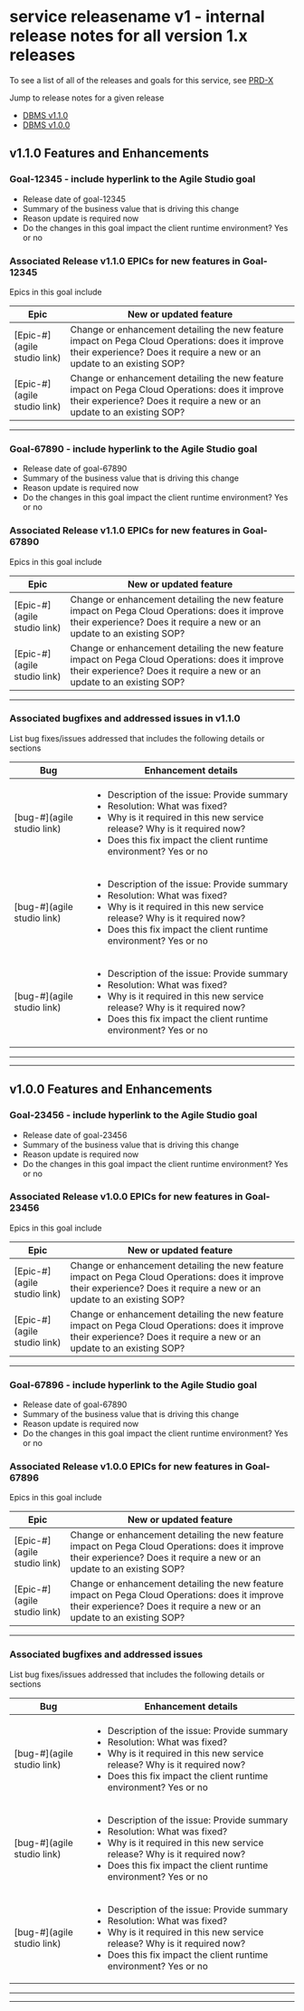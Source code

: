 # **service releasename v1** - internal release notes for all version 1.x releases

To see a list of all of the releases and goals for this service, see [PRD-X](https://agilestudio.pega.com/prweb/AgileStudio/app/agilestudio/goals/GOAL-22748 (link to Agile Studio PRD))

Jump to release notes for a given release

- [DBMS v1.1.0](#v110-features-and-enhancements)
- [DBMS v1.0.0](#1v00-features-and-enhancements)

## v1.1.0 Features and Enhancements

### Goal-12345 - include hyperlink to the Agile Studio goal

- Release date of goal-12345
- Summary of the business value that is driving this change
- Reason update is required now
- Do the changes in this goal impact the client runtime environment? Yes or no

### Associated Release v1.1.0 EPICs for new features in Goal-12345

Epics in this goal include

Epic    | New or updated feature       |
--------|------------------------------|
[Epic-#](agile studio link) | Change or enhancement detailing the new feature impact on Pega Cloud Operations: does it improve their experience? Does it require a new or an update to an existing SOP?|
[Epic-#](agile studio link) | Change or enhancement detailing the new feature impact on Pega Cloud Operations: does it improve their experience? Does it require a new or an update to an existing SOP?|

-----------------------------------------------------------------

### Goal-67890 - include hyperlink to the Agile Studio goal

- Release date of goal-67890
- Summary of the business value that is driving this change
- Reason update is required now
- Do the changes in this goal impact the client runtime environment? Yes or no

### Associated Release v1.1.0 EPICs for new features in Goal-67890

Epics in this goal include

Epic    | New or updated feature       |
--------|------------------------------|
[Epic-#](agile studio link) | Change or enhancement detailing the new feature impact on Pega Cloud Operations: does it improve their experience? Does it require a new or an update to an existing SOP?|
[Epic-#](agile studio link) | Change or enhancement detailing the new feature impact on Pega Cloud Operations: does it improve their experience? Does it require a new or an update to an existing SOP?|

-----------------------------------------------------------------

### Associated bugfixes and addressed issues in v1.1.0

List bug fixes/issues addressed that includes the following details or sections

Bug    | Enhancement details       |
--------|------------------------------|
[bug-#](agile studio link) | <ul><li>Description of the issue: Provide summary</li><li>Resolution: What was fixed?</li><li>Why is it required in this new service release? Why is it required now?</li><li>Does this fix impact the client runtime environment? Yes or no</li></ul> |
[bug-#](agile studio link) | <ul><li>Description of the issue: Provide summary</li><li>Resolution: What was fixed?</li><li>Why is it required in this new service release? Why is it required now?</li><li>Does this fix impact the client runtime environment? Yes or no</li></ul>|
[bug-#](agile studio link) | <ul><li>Description of the issue: Provide summary</li><li>Resolution: What was fixed?</li><li>Why is it required in this new service release? Why is it required now?</li><li>Does this fix impact the client runtime environment? Yes or no</li></ul>|

-----------------------------------------------------------------
-----------------------------------------------------------------

## v1.0.0 Features and Enhancements

### Goal-23456 - include hyperlink to the Agile Studio goal

- Release date of goal-23456
- Summary of the business value that is driving this change
- Reason update is required now
- Do the changes in this goal impact the client runtime environment? Yes or no

### Associated Release v1.0.0 EPICs for new features in Goal-23456

Epics in this goal include

Epic    | New or updated feature       |
--------|------------------------------|
[Epic-#](agile studio link) | Change or enhancement detailing the new feature impact on Pega Cloud Operations: does it improve their experience? Does it require a new or an update to an existing SOP?|
[Epic-#](agile studio link) | Change or enhancement detailing the new feature impact on Pega Cloud Operations: does it improve their experience? Does it require a new or an update to an existing SOP?|

-----------------------------------------------------------------

### Goal-67896 - include hyperlink to the Agile Studio goal

- Release date of goal-67890
- Summary of the business value that is driving this change
- Reason update is required now
- Do the changes in this goal impact the client runtime environment? Yes or no

### Associated Release v1.0.0 EPICs for new features in Goal-67896

Epics in this goal include

Epic    | New or updated feature       |
--------|------------------------------|
[Epic-#](agile studio link) | Change or enhancement detailing the new feature impact on Pega Cloud Operations: does it improve their experience? Does it require a new or an update to an existing SOP?|
[Epic-#](agile studio link) | Change or enhancement detailing the new feature impact on Pega Cloud Operations: does it improve their experience? Does it require a new or an update to an existing SOP?|

-----------------------------------------------------------------

### Associated bugfixes and addressed issues

List bug fixes/issues addressed that includes the following details or sections

Bug    | Enhancement details       |
--------|------------------------------|
[bug-#](agile studio link) | <ul><li>Description of the issue: Provide summary</li><li>Resolution: What was fixed?</li><li>Why is it required in this new service release? Why is it required now?</li><li>Does this fix impact the client runtime environment? Yes or no</li></ul> |
[bug-#](agile studio link) | <ul><li>Description of the issue: Provide summary</li><li>Resolution: What was fixed?</li><li>Why is it required in this new service release? Why is it required now?</li><li>Does this fix impact the client runtime environment? Yes or no</li></ul>|
[bug-#](agile studio link) | <ul><li>Description of the issue: Provide summary</li><li>Resolution: What was fixed?</li><li>Why is it required in this new service release? Why is it required now?</li><li>Does this fix impact the client runtime environment? Yes or no</li></ul>|

-----------------------------------------------------------------
-----------------------------------------------------------------
